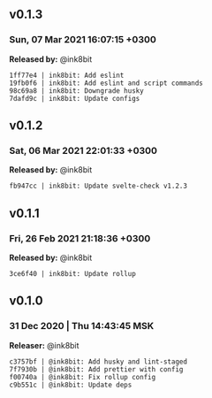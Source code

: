 ## v0.1.3

### Sun, 07 Mar 2021 16:07:15 +0300

**Released by:** @ink8bit

```
1ff77e4 | ink8bit: Add eslint
19fb0f6 | ink8bit: Add eslint and script commands
98c69a8 | ink8bit: Downgrade husky
7dafd9c | ink8bit: Update configs
```

## v0.1.2

### Sat, 06 Mar 2021 22:01:33 +0300

**Released by:** @ink8bit

```
fb947cc | ink8bit: Update svelte-check v1.2.3
```

## v0.1.1

### Fri, 26 Feb 2021 21:18:36 +0300

**Released by:** @ink8bit

```
3ce6f40 | ink8bit: Update rollup
```


## v0.1.0

### 31 Dec 2020 | Thu 14:43:45 MSK

**Releaser:** @ink8bit

```
c3757bf | @ink8bit: Add husky and lint-staged
7f7930b | @ink8bit: Add prettier with config
f00740a | @ink8bit: Fix rollup config
c9b551c | @ink8bit: Update deps
```